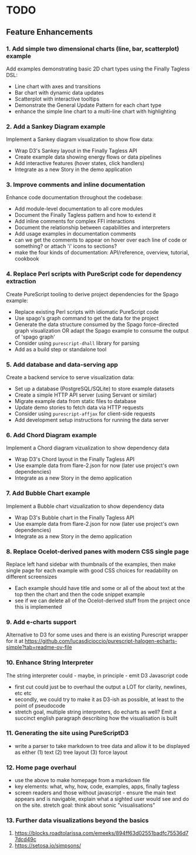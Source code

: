 # TODO

## Feature Enhancements

### 1. Add simple two dimensional charts (line, bar, scatterplot) example
Add examples demonstrating basic 2D chart types using the Finally Tagless DSL:
- Line chart with axes and transitions
- Bar chart with dynamic data updates
- Scatterplot with interactive tooltips
- Demonstrate the General Update Pattern for each chart type
- enhance the simple line chart to a multi-line chart with highlighting

### 2. Add a Sankey Diagram example
Implement a Sankey diagram visualization to show flow data:
- Wrap D3's Sankey layout in the Finally Tagless API
- Create example data showing energy flows or data pipelines
- Add interactive features (hover states, click handlers)
- Integrate as a new Story in the demo application

### 3. Improve comments and inline documentation
Enhance code documentation throughout the codebase:
- Add module-level documentation to all core modules
- Document the Finally Tagless pattern and how to extend it
- Add inline comments for complex FFI interactions
- Document the relationship between capabilities and interpreters
- Add usage examples in documentation comments
- can we get the comments to appear on hover over each line of code or something? or attach 'i' icons to sections?
- make the four kinds of documentation: API/reference, overview, tutorial, cookbook

### 4. Replace Perl scripts with PureScript code for dependency extraction
Create PureScript tooling to derive project dependencies for the Spago example:
- Replace existing Perl scripts with idiomatic PureScript code
- Use spago's graph command to get the data for the project
- Generate the data structure consumed by the Spago force-directed graph visualization OR adapt the Spago example to consume the output of 'spago graph'
- Consider using `purescript-dhall` library for parsing
- Add as a build step or standalone tool

### 5. Add database and data-serving app
Create a backend service to serve visualization data:
- Set up a database (PostgreSQL/SQLite) to store example datasets
- Create a simple HTTP API server (using Servant or similar)
- Migrate example data from static files to database
- Update demo stories to fetch data via HTTP requests
- Consider using `purescript-affjax` for client-side requests
- Add development setup instructions for running the data server

### 6. Add Chord Diagram example
Implement a Chord diagram vizualization to show dependency data
- Wrap D3's Chord layout in the Finally Tagless API
- Use example data from flare-2.json for now (later use project's own dependencies)
- Integrate as a new Story in the demo application

### 7. Add Bubble Chart example
Implement a Bubble chart vizualization to show dependency data
- Wrap D3's Bubble chart in the Finally Tagless API
- Use example data from flare-2.json for now (later use project's own dependencies)
- Integrate as a new Story in the demo application

### 8. Replace Ocelot-derived panes with modern CSS single page
Replace left hand sidebar with thumbnails of the examples, then make single page for each example with good CSS choices for readability on different screensizes
- Each example should have title and some or all of the about text at the top then the chart and then the code snippet example
- see if we can delete all of the Ocelot-derived stuff from the project once this is implemented

### 9. Add e-charts support
Alternative to D3 for some uses and there is an existing Purescript wrapper for it at https://github.com/lucasdicioccio/purescript-halogen-echarts-simple?tab=readme-ov-file

### 10. Enhance String Interpreter
The string interpreter could - maybe, in principle - emit D3 Javascript code
- first cut could just be to overhaul the output a LOT for clarity, newlines, etc etc
- secondly, we could try to make it as D3-ish as possible, at least to the point of pseudocode
- stretch goal, multiple string interpreters, do echarts as well? Emit a succinct english paragraph describing how the visualisation is built

### 11. Generating the site using PureScriptD3 
- write a parser to take markdown to tree data and allow it to be displayed as either (1) text (2) tree layout (3) force layout

### 12. Home page overhaul
- use the above to make homepage from a markdown file
- key elements: what, why, how, code, examples, apps, finally tagless
- screen readers and those without javascript - ensure the main text appears and is navigable, explain what a sighted user would see and do on the site. stretch goal: think about sonic "visualisations"

### 13. Further data visualizations beyond the basics
1. https://blocks.roadtolarissa.com/emeeks/894ff63d02551badfc75536d77dcd49c
2. https://setosa.io/simpsons/